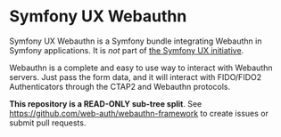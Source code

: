 # Symfony UX Webauthn

Symfony UX Webauthn is a Symfony bundle integrating Webauthn in
Symfony applications. It is _not_ part of [the Symfony UX initiative](https://symfony.com/ux).

Webauthn is a complete and easy to use way to interact with Webauthn servers.
Just pass the form data, and it will interact with FIDO/FIDO2 Authenticators through the CTAP2 and Webauthn protocols.

**This repository is a READ-ONLY sub-tree split**. See
https://github.com/web-auth/webauthn-framework to create issues or submit pull requests.
